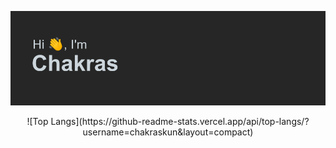 ![Screenshot](header.png)

<p align="center" width="100%">
  ![Top Langs](https://github-readme-stats.vercel.app/api/top-langs/?username=chakraskun&layout=compact)
</p>
